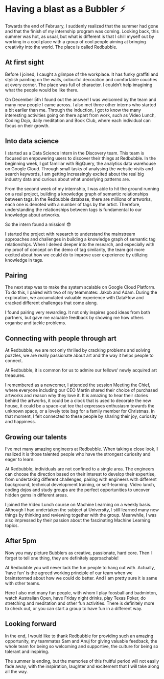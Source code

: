 # Having a blast as a Bubbler ⚡

Towards the end of February, I suddenly realized that the summer had gone and that the finish of my internship program was coming. Looking back, this summer was hot, as usual, but what is different is that I chill myself out by working in a cool place with a group of cool people aiming at bringing creativity into the world. The place is called Redbubble. 

## At first sight
Before I joined, I caught a glimpse of the workplace. It has funky graffiti and stylish painting on the walls, colourful decoration and comfortable couches at every corner. The place was full of character. I couldn’t help imagining what the people would be like there.

On December 5th I found out the answer! I was welcomed by the team and many new people I came across. I also met three other interns who started a bit earlier than me. Through the induction, I got to know the many interesting activities going on there apart from work, such as Video Lunch, Coding Dojo, daily meditation and Book Club, where each individual can focus on their growth. 

## Into data science
I started as a Data Science Intern in the Discovery team. This team is focused on empowering users to discover their things at Redbubble. In the beginning week, I got familiar with BigQuery, the analytics data warehouse on Google Cloud. Through small tasks of analysing the website visits and search keywords, I am getting increasingly excited about the real big industry data and curious about what underlying patterns are.

From the second week of my internship, I was able to hit the ground running on a real project, building a knowledge graph of semantic relationships between tags. In the Redbubble database, there are millions of artworks, each one is denoted with a number of tags by the artist. Therefore, understanding the relationships between tags is fundamental to our knowledge about artworks.

So the intern found a mission! 😎

I started the project with research to understand the mainstream approaches and challenges in building a knowledge graph of semantic tag relationships. When I delved deeper into the research, and especially with my proof of concept on the demo of tag similarity, the team got more excited about how we could do to improve user experience by utilizing knowledge in tags. 

## Pairing
The next step was to make the system scalable on Google Cloud Platform. To do this, I paired with two of my teammates: Jakob and Adam. During the exploration, we accumulated valuable experience with DataFlow and cracked different challenges that come along. 

I found pairing very rewarding. It not only inspires good ideas from both partners, but gave me valuable feedback by showing me how others organise and tackle problems. 

## Connecting with people through art
At Redbubble, we are not only thrilled by cracking problems and solving puzzles, we are really passionate about art and the way it helps people to connect. 

At Redbubble, it is common for us to admire our fellows’ newly acquired art treasures.

I remembered as a newcomer, I attended the session Meeting the Chief, where everyone including our CEO Martin shared their choice of purchased artworks and reason why they love it. It is amazing to hear their stories behind the artworks, it could be a clock that is used to decorate the new house, it could be a space-cat tee that expresses enthusiasm towards the unknown space, or a lovely tote bag for a family member for Christmas. In that moment, I felt connected to these people by sharing their joy, curiosity and happiness. 

## Growing our talents
I’ve met many amazing engineers at Redbubble. When taking a close look, I realized it is those talented people who have the strongest curiosity and eager to learn. 

At Redbubble, individuals are not confined to a single area. The engineers can choose the direction based on their interest to develop their expertise, from undertaking different challenges, pairing with engineers with different background, technical development training, or self-learning. Video lunch, coding dojos and study groups are the perfect opportunities to uncover hidden gems in different areas. 
 
I joined the Video Lunch course on Machine Learning on a weekly basis. Although I had undertaken the subject at University, I still learned many new things by thinking and reviewing together with the group. Meanwhile, I was also impressed by their passion about the fascinating Machine Learning topics. 

## After 5pm

Now you may picture Bubblers as creative, passionate, hard core. Then I forget to tell one thing, they are definitely approachable! 

At Redbubble you will never lack the fun people to hang out with. Actually, ‘have fun’ is the agreed working principle of our team when we brainstormed about how we could do better. And I am pretty sure it is same with other teams. 

Here I also met many fun people, with whom I play foosball and badminton, watch Australian Open, have Friday night drinks, play Texas Poker, do stretching and meditation and other fun activities. There is definitely more to check out, or you can start a group to have fun in a different way.

## Looking forward
In the end, I would like to thank Redbubble for providing such an amazing opportunity, my teammates Sam and Anuj for giving valuable feedback, the whole team for being so welcoming and supportive, the culture for being so tolerant and inspiring.

The summer is ending, but the memories of this fruitful period will not easily fade away, with the inspiration, laughter and excitement that I will take along all the way.
